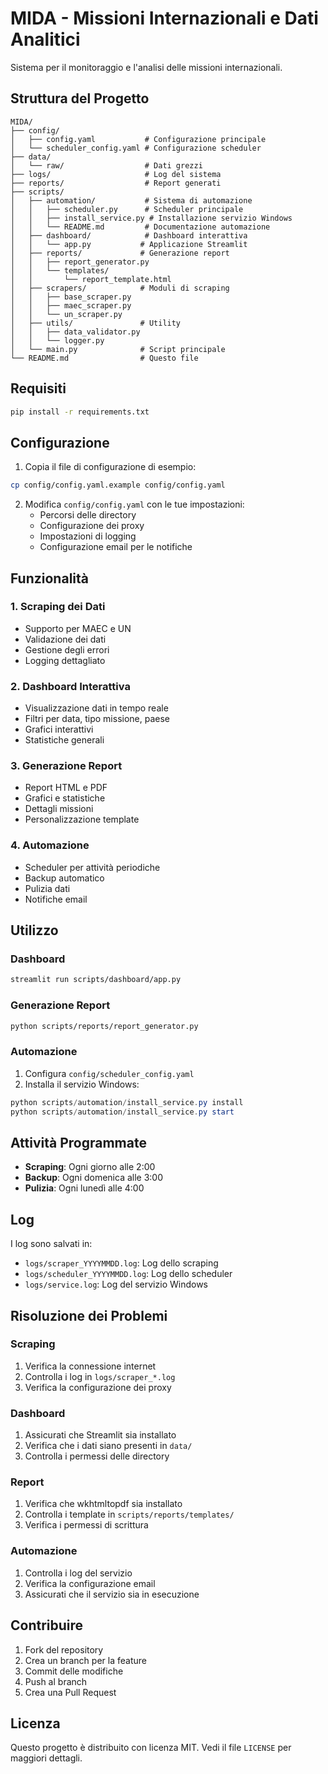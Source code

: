 # MIDA - Missioni Internazionali e Dati Analitici

Sistema per il monitoraggio e l'analisi delle missioni internazionali.

## Struttura del Progetto

```
MIDA/
├── config/
│   ├── config.yaml           # Configurazione principale
│   └── scheduler_config.yaml # Configurazione scheduler
├── data/
│   └── raw/                  # Dati grezzi
├── logs/                     # Log del sistema
├── reports/                  # Report generati
├── scripts/
│   ├── automation/           # Sistema di automazione
│   │   ├── scheduler.py      # Scheduler principale
│   │   ├── install_service.py # Installazione servizio Windows
│   │   └── README.md         # Documentazione automazione
│   ├── dashboard/            # Dashboard interattiva
│   │   └── app.py           # Applicazione Streamlit
│   ├── reports/             # Generazione report
│   │   ├── report_generator.py
│   │   └── templates/
│   │       └── report_template.html
│   ├── scrapers/            # Moduli di scraping
│   │   ├── base_scraper.py
│   │   ├── maec_scraper.py
│   │   └── un_scraper.py
│   ├── utils/               # Utility
│   │   ├── data_validator.py
│   │   └── logger.py
│   └── main.py              # Script principale
└── README.md                # Questo file
```

## Requisiti

```bash
pip install -r requirements.txt
```

## Configurazione

1. Copia il file di configurazione di esempio:
```bash
cp config/config.yaml.example config/config.yaml
```

2. Modifica `config/config.yaml` con le tue impostazioni:
   - Percorsi delle directory
   - Configurazione dei proxy
   - Impostazioni di logging
   - Configurazione email per le notifiche

## Funzionalità

### 1. Scraping dei Dati
- Supporto per MAEC e UN
- Validazione dei dati
- Gestione degli errori
- Logging dettagliato

### 2. Dashboard Interattiva
- Visualizzazione dati in tempo reale
- Filtri per data, tipo missione, paese
- Grafici interattivi
- Statistiche generali

### 3. Generazione Report
- Report HTML e PDF
- Grafici e statistiche
- Dettagli missioni
- Personalizzazione template

### 4. Automazione
- Scheduler per attività periodiche
- Backup automatico
- Pulizia dati
- Notifiche email

## Utilizzo

### Dashboard
```bash
streamlit run scripts/dashboard/app.py
```

### Generazione Report
```bash
python scripts/reports/report_generator.py
```

### Automazione
1. Configura `config/scheduler_config.yaml`
2. Installa il servizio Windows:
```powershell
python scripts/automation/install_service.py install
python scripts/automation/install_service.py start
```

## Attività Programmate

- **Scraping**: Ogni giorno alle 2:00
- **Backup**: Ogni domenica alle 3:00
- **Pulizia**: Ogni lunedì alle 4:00

## Log

I log sono salvati in:
- `logs/scraper_YYYYMMDD.log`: Log dello scraping
- `logs/scheduler_YYYYMMDD.log`: Log dello scheduler
- `logs/service.log`: Log del servizio Windows

## Risoluzione dei Problemi

### Scraping
1. Verifica la connessione internet
2. Controlla i log in `logs/scraper_*.log`
3. Verifica la configurazione dei proxy

### Dashboard
1. Assicurati che Streamlit sia installato
2. Verifica che i dati siano presenti in `data/`
3. Controlla i permessi delle directory

### Report
1. Verifica che wkhtmltopdf sia installato
2. Controlla i template in `scripts/reports/templates/`
3. Verifica i permessi di scrittura

### Automazione
1. Controlla i log del servizio
2. Verifica la configurazione email
3. Assicurati che il servizio sia in esecuzione

## Contribuire

1. Fork del repository
2. Crea un branch per la feature
3. Commit delle modifiche
4. Push al branch
5. Crea una Pull Request

## Licenza

Questo progetto è distribuito con licenza MIT. Vedi il file `LICENSE` per maggiori dettagli. 